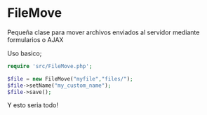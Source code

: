 # FileMove
Pequeña clase para mover archivos enviados al servidor mediante formularios o AJAX

Uso basico;

```php
require 'src/FileMove.php';

$file = new FileMove("myfile","files/");
$file->setName("my_custom_name");
$file->save();
```

Y esto seria todo!
